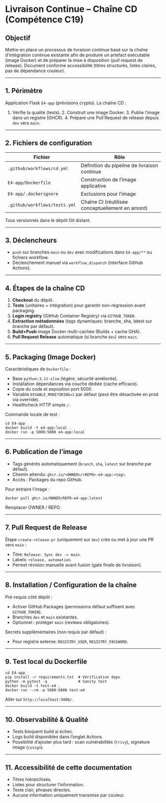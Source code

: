 # Livraison Continue – Chaîne CD (Compétence C19)

## Objectif
Mettre en place un processus de livraison continue basé sur la chaîne d’intégration continue existante afin de produire un artefact exécutable (image Docker) et de préparer la mise à disposition (pull request de release). Document conforme accessibilité (titres structurés, listes claires, pas de dépendance couleur).

---
## 1. Périmètre
Application Flask `E4-app` (prévisions crypto). La chaîne CD :
1. Vérifie la qualité (tests). 2. Construit une image Docker. 3. Publie l’image dans un registre (GHCR). 4. Prépare une Pull Request de release depuis `dev` vers `main`.

---
## 2. Fichiers de configuration
| Fichier | Rôle |
|---------|------|
| `.github/workflows/cd.yml` | Définition du pipeline de livraison continue |
| `E4-app/Dockerfile` | Construction de l’image applicative |
| `E4-app/.dockerignore` | Exclusions pour l’image |
| `.github/workflows/tests.yml` | Chaîne CI (réutilisée conceptuellement en amont) |

Tous versionnés dans le dépôt Git distant.

---
## 3. Déclencheurs
- `push` sur branches `main` ou `dev` avec modifications dans `E4-app/**` ou fichiers workflow.
- Déclenchement manuel via `workflow_dispatch` (interface GitHub Actions).

---
## 4. Étapes de la chaîne CD
1. **Checkout** du dépôt.
2. **Tests** (unitaires + intégration) pour garantir non-régression avant packaging.
3. **Login registry** (GitHub Container Registry) via `GITHUB_TOKEN`.
4. **Extraction métadonnées** (tags dynamiques: branche, sha, latest sur branche par défaut).
5. **Build+Push** image Docker multi-cachée (Buildx + cache GHA).
6. **Pull Request Release** automatique (si branche `dev`) vers `main`.

---
## 5. Packaging (Image Docker)
Caractéristiques de `Dockerfile` :
- Base `python:3.11-slim` (légère, sécurité améliorée).
- Installation dépendances via couche dédiée (cache efficace).
- Copie du code et exposition port 5000.
- Variable `DISABLE_MONITORING=1` par défaut (peut être désactivée en prod via override).
- Healthcheck HTTP simple `/`.

Commande locale de test :
```
cd E4-app
docker build -t e4-app:local .
docker run -p 5000:5000 e4-app:local
```

---
## 6. Publication de l’image
- Tags générés automatiquement (`branch`, `sha`, `latest` sur branche par défaut).
- Chemin attendu: `ghcr.io/<OWNER>/<REPO>-e4-app:<tag>`.
- Accès : Packages du repo GitHub.

Pour extraire l’image :
```
docker pull ghcr.io/OWNER/REPO-e4-app:latest
```
Remplacer OWNER / REPO.

---
## 7. Pull Request de Release
Étape `create-release-pr` (uniquement sur `dev`) crée ou met à jour une PR vers `main` :
- Titre: `Release: Sync dev -> main`.
- Labels: `release, automation`.
- Permet révision manuelle avant fusion (gate finale de livraison).

---
## 8. Installation / Configuration de la chaîne
Pré-requis côté dépôt :
- Activer GitHub Packages (permissions défaut suffisent avec `GITHUB_TOKEN`).
- Branches `dev` et `main` existantes.
- Optionnel : protéger `main` (reviews obligatoires).

Secrets supplémentaires (non requis par défaut) :
- Pour registre externe: `REGISTRY_USER`, `REGISTRY_PASSWORD`.

---
## 9. Test local du Dockerfile
```
cd E4-app
pip install -r requirements.txt  # Vérification deps
python -m pytest -q              # Sanity test
docker build -t test-e4 .
docker run --rm -p 5000:5000 test-e4
```
Aller sur `http://localhost:5000/`.

---
## 10. Observabilité & Qualité
- Tests bloquent build si échec.
- Logs build disponibles dans l’onglet Actions.
- Possibilité d’ajouter plus tard : scan vulnérabilités (`trivy`), signature image (`cosign`).

---
## 11. Accessibilité de cette documentation
- Titres hiérarchisés.
- Listes pour structurer l’information.
- Texte clair, phrases directes.
- Aucune information uniquement transmise par couleur.

